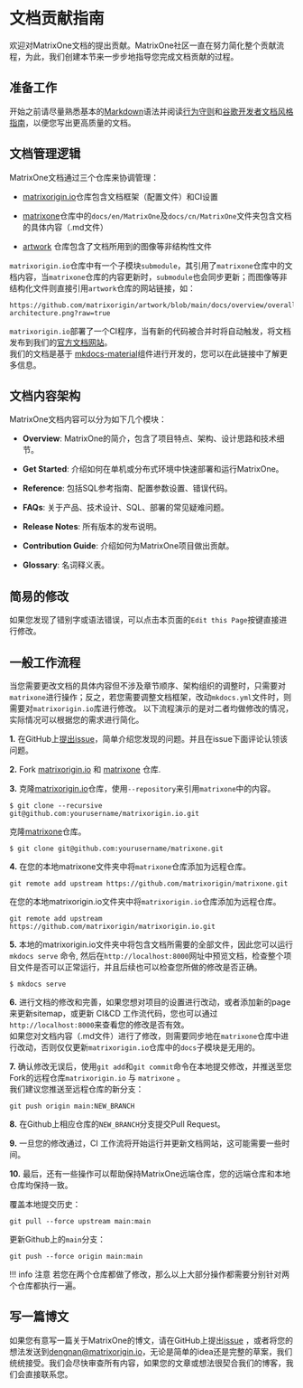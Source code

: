# **文档贡献指南**

欢迎对MatrixOne文档的提出贡献。MatrixOne社区一直在努力简化整个贡献流程，为此，我们创建本节来一步步地指导您完成文档贡献的过程。

## **准备工作**

开始之前请尽量熟悉基本的[Markdown](https://www.markdownguide.org/basic-syntax/)语法并阅读[行为守则](../Code-Style/code-of-conduct.md)和[谷歌开发者文档风格指南](https://developers.google.com/style/)，以便您写出更高质量的文档。



## **文档管理逻辑**
MatrixOne文档通过三个仓库来协调管理：
 
* [matrixorigin.io](https://github.com/matrixorigin/matrixorigin.io)仓库包含文档框架（配置文件）和CI设置  

* [matrixone](https://github.com/matrixorigin/matrixone)仓库中的`docs/en/MatrixOne`及`docs/cn/MatrixOne`文件夹包含文档的具体内容（.md文件）

* [artwork](https://github.com/matrixorigin/artwork) 仓库包含了文档所用到的图像等非结构性文件

`matrixorigin.io`仓库中有一个子模块`submodule`，其引用了`matrixone`仓库中的文档内容，当`matrixone`仓库的内容更新时，`submodule`也会同步更新；而图像等非结构化文件则直接引用`artwork`仓库的网站链接，如：
```
https://github.com/matrixorigin/artwork/blob/main/docs/overview/overall-architecture.png?raw=true
```
`matrixorigin.io`部署了一个CI程序，当有新的代码被合并时将自动触发，将文档发布到我们的[官方文档网站](https://docs.matrixorigin.io/)。  
我们的文档是基于 [mkdocs-material](https://github.com/squidfunk/mkdocs-material)组件进行开发的，您可以在此链接中了解更多信息。

## **文档内容架构**
MatrixOne文档内容可以分为如下几个模块：

* **Overview**: MatrixOne的简介，包含了项目特点、架构、设计思路和技术细节。

* **Get Started**: 介绍如何在单机或分布式环境中快速部署和运行MatrixOne。

* **Reference**: 包括SQL参考指南、配置参数设置、错误代码。

* **FAQs**: 关于产品、技术设计、SQL、部署的常见疑难问题。

* **Release Notes**: 所有版本的发布说明。

* **Contribution Guide**: 介绍如何为MatrixOne项目做出贡献。

* **Glossary**: 名词释义表。

## **简易的修改**

如果您发现了错别字或语法错误，可以点击本页面的`Edit this Page`按键直接进行修改。

## **一般工作流程**
当您需要更改文档的具体内容但不涉及章节顺序、架构组织的调整时，只需要对`matrixone`进行操作；反之，若您需要调整文档框架，改动`mkdocs.yml`文件时，则需要对`matrixorigin.io`库进行修改。
以下流程演示的是对二者均做修改的情况，实际情况可以根据您的需求进行简化。

**1.** 在GitHub上[提出issue](https://github.com/matrixorigin/matrixone/issues/new/choose)，简单介绍您发现的问题。并且在issue下面评论认领该问题。

**2.** Fork [matrixorigin.io](https://github.com/matrixorigin/matrixorigin.io) 和 [matrixone](https://github.com/matrixorigin/matrixone) 仓库.

**3.** 克隆[matrixorigin.io](https://github.com/matrixorigin/matrixorigin.io)仓库，使用`--repository`来引用`matrixone`中的内容。
```
$ git clone --recursive git@github.com:yourusername/matrixorigin.io.git
```
克隆[matrixone](https://github.com/matrixorigin/matrixorigin.io)仓库。
```
$ git clone git@github.com:yourusername/matrixone.git
```

**4.** 在您的本地matrixone文件夹中将`matrixone`仓库添加为远程仓库。
```
git remote add upstream https://github.com/matrixorigin/matrixone.git
```
在您的本地matrixorigin.io文件夹中将`matrixorigin.io`仓库添加为远程仓库。 
```
git remote add upstream https://github.com/matrixorigin/matrixorigin.io.git
```

**5.** 本地的matrixorigin.io文件夹中将包含文档所需要的全部文件，因此您可以运行 `mkdocs serve` 命令, 然后在`http://localhost:8000`网址中预览文档，检查整个项目文件是否可以正常运行，并且后续也可以检查您所做的修改是否正确。
```
$ mkdocs serve
```

**6.** 进行文档的修改和完善，如果您想对项目的设置进行改动，或者添加新的page来更新sitemap，或更新 CI&CD 工作流代码，您也可以通过`http://localhost:8000`来查看您的修改是否有效。  
如果您对文档内容（.md文件）进行了修改，则需要同步地在`matrixone`仓库中进行改动，否则仅仅更新`matrixorigin.io`仓库中的`docs`子模块是无用的。

**7.** 确认修改无误后，使用`git add`和`git commit`命令在本地提交修改，并推送至您Fork的远程仓库`matrixorigin.io` 与 `matrixone` 。  
我们建议您推送至远程仓库的新分支：
```
git push origin main:NEW_BRANCH
```

**8.** 在Github上相应仓库的`NEW_BRANCH`分支提交Pull Request。 

**9.** 一旦您的修改通过，CI 工作流将开始运行并更新文档网站，这可能需要一些时间。

**10.**  最后，还有一些操作可以帮助保持MatrixOne远端仓库，您的远端仓库和本地仓库均保持一致。  

覆盖本地提交历史： 
```
git pull --force upstream main:main
```
更新Github上的`main`分支：
```
git push --force origin main:main
```

!!! info 注意
    若您在两个仓库都做了修改，那么以上大部分操作都需要分别针对两个仓库都执行一遍。  


## **写一篇博文**

如果您有意写一篇关于MatrixOne的博文，请在GitHub上提出[issue](https://github.com/matrixorigin/matrixone/issues/new/choose) ，或者将您的想法发送到[dengnan@matrixorigin.io](mailto:dengnan@matrixorigin.io)，无论是简单的idea还是完整的草案，我们统统接受。我们会尽快审查所有内容，如果您的文章或想法很契合我们的博客，我们会直接联系您。
